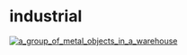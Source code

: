 # industrial

<a href="a_group_of_metal_objects_in_a_warehouse.jpg"><img alt="a_group_of_metal_objects_in_a_warehouse" src="a_group_of_metal_objects_in_a_warehouse.jpg"></a>

